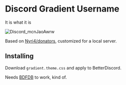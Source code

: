 # Discord Gradient Username

It is what it is

![Discord_mcnJaoAwrw](https://user-images.githubusercontent.com/77577746/170049115-67a02d8c-b66f-4d8a-b006-06c5236d2065.gif)

Based on [Nyri4/donators](https://github.com/NYRI4/donators), customized for a local server.

## Installing

Download `gradient.theme.css` and apply to BetterDiscord.

Needs [BDFDB](https://github.com/mwittrien/BetterDiscordAddons/tree/master/Library) to work, kind of.
